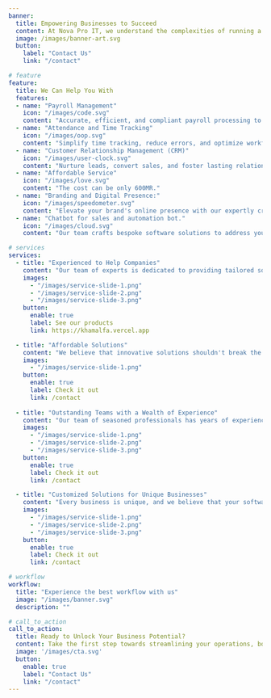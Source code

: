 ```yaml
---
banner:
  title: Empowering Businesses to Succeed
  content: At Nova Pro IT, we understand the complexities of running a successful business. That's why we're dedicated to providing innovative solutions to help you overcome your most pressing challenges.
  image: /images/banner-art.svg
  button:
    label: "Contact Us"
    link: "/contact"

# feature
feature: 
  title: We Can Help You With
  features:
  - name: "Payroll Management"
    icon: "/images/code.svg"
    content: "Accurate, efficient, and compliant payroll processing to ensure your employees are paid on time, every time."
  - name: "Attendance and Time Tracking"
    icon: "/images/oop.svg"
    content: "Simplify time tracking, reduce errors, and optimize workforce productivity with our intuitive attendance management systems."
  - name: "Customer Relationship Management (CRM)"
    icon: "/images/user-clock.svg"
    content: "Nurture leads, convert sales, and foster lasting relationships with our customizable CRM solution, and omni channel app."
  - name: "Affordable Service"
    icon: "/images/love.svg"
    content: "The cost can be only 600MR."
  - name: "Branding and Digital Presence:"
    icon: "/images/speedometer.svg"
    content: "Elevate your brand's online presence with our expertly crafted websites, logos, and marketing strategies."
  - name: "Chatbot for sales and automation bot."
    icon: "/images/cloud.svg"
    content: "Our team crafts bespoke software solutions to address your unique business needs, from concept to deployment."

# services
services:
  - title: "Experienced to Help Companies"
    content: "Our team of experts is dedicated to providing tailored solutions to help businesses overcome their most pressing challenges. From payroll management to CRM systems, we've got you covered."
    images:
      - "/images/service-slide-1.png"
      - "/images/service-slide-2.png"
      - "/images/service-slide-3.png"
    button:
      enable: true
      label: See our products
      link: https://khamalfa.vercel.app

  - title: "Affordable Solutions"
    content: "We believe that innovative solutions shouldn't break the bank. Our team uses the most efficient methods to develop software that meets your unique needs, without compromising on quality."
    images: 
      - "/images/service-slide-1.png"
    button:
      enable: true
      label: Check it out
      link: /contact
  
  - title: "Outstanding Teams with a Wealth of Experience"
    content: "Our team of seasoned professionals has years of experience in developing bespoke software solutions that drive real results. Let us help you achieve your business goals."
    images:
      - "/images/service-slide-1.png"
      - "/images/service-slide-2.png"
      - "/images/service-slide-3.png"
    button:
      enable: true
      label: Check it out
      link: /contact

  - title: "Customized Solutions for Unique Businesses"
    content: "Every business is unique, and we believe that your software solutions should be too. Our team crafts tailored solutions that address your specific needs and goals."
    images:
      - "/images/service-slide-1.png"
      - "/images/service-slide-2.png"
      - "/images/service-slide-3.png"
    button:
      enable: true
      label: Check it out
      link: /contact

# workflow
workflow: 
  title: "Experience the best workflow with us"
  image: "/images/banner.svg"
  description: ""

# call_to_action
call_to_action:
  title: Ready to Unlock Your Business Potential?
  content: Take the first step towards streamlining your operations, boosting efficiency, and driving growth. Our team of experts is dedicated to providing tailored solutions to help you overcome your most pressing business challenges.
  image: '/images/cta.svg'
  button:
    enable: true
    label: "Contact Us"
    link: "/contact"
---
```

